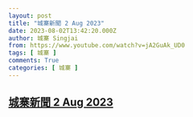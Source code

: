 ```yaml
---
layout: post
title: "城寨新聞 2 Aug 2023"
date: 2023-08-02T13:42:20.000Z
author: 城寨 Singjai
from: https://www.youtube.com/watch?v=jA2GuAk_UD0
tags: [ 城寨 ]
comments: True
categories: [ 城寨 ]
---
```

<!--1690983740000-->
[城寨新聞 2 Aug 2023](https://www.youtube.com/watch?v=jA2GuAk_UD0)
------

<div>

</div>
